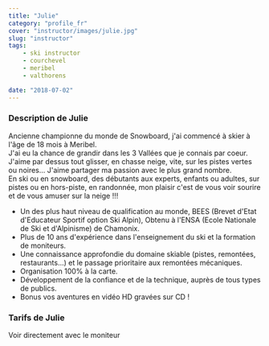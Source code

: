 ```yaml
---
title: "Julie"
category: "profile_fr"
cover: "instructor/images/julie.jpg"
slug: "instructor"
tags:
    - ski instructor
    - courchevel
    - meribel
    - valthorens

date: "2018-07-02"
---
```


### Description de Julie

Ancienne championne du monde de Snowboard, j'ai commencé à skier à l'âge de 18 mois à Meribel.  
J'ai eu la chance de grandir dans les 3 Vallées que je connais par coeur. J'aime par dessus tout glisser, en chasse neige, vite, sur les pistes vertes ou noires... 
J'aime partager ma passion avec le plus grand nombre.  
 En ski ou en snowboard, des débutants aux experts, enfants ou adultes, sur pistes ou en hors-piste, en randonnée, mon plaisir c'est de vous voir sourire et de vous amuser sur la neige !!!  

* Un des plus haut niveau de qualification au monde, BEES (Brevet d'Etat d'Educateur Sportif option Ski Alpin), Obtenu à l'ENSA (Ecole Nationale de Ski et d'Alpinisme) de Chamonix.
* Plus de 10 ans d'expérience dans l'enseignement du ski et la formation de moniteurs.
* Une connaissance approfondie du domaine skiable (pistes, remontées, restaurants...) et le passage prioritaire aux remontées mécaniques. 
* Organisation 100% à la carte. 
* Développement de la confiance et de la technique, auprès de tous types de publics. 
* Bonus vos aventures en vidéo HD gravées sur CD !

### Tarifs de Julie
Voir directement avec le moniteur

